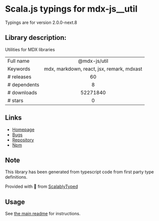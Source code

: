 
# Scala.js typings for mdx-js__util

Typings are for version 2.0.0-next.8

## Library description:
Utilities for MDX libraries

|                    |                 |
| ------------------ | :-------------: |
| Full name          | @mdx-js/util |
| Keywords           | mdx, markdown, react, jsx, remark, mdxast |
| # releases         | 60 |
| # dependents       | 8 |
| # downloads        | 52271840 |
| # stars            | 0 |

## Links
- [Homepage](https://mdxjs.com)
- [Bugs](https://github.com/mdx-js/mdx/issues)
- [Repository](https://github.com/mdx-js/mdx)
- [Npm](https://www.npmjs.com/package/%40mdx-js%2Futil)
    


## Note
This library has been generated from typescript code from first party type definitions.

Provided with :purple_heart: from [ScalablyTyped](https://github.com/oyvindberg/ScalablyTyped)

## Usage
See [the main readme](../../readme.md) for instructions.


